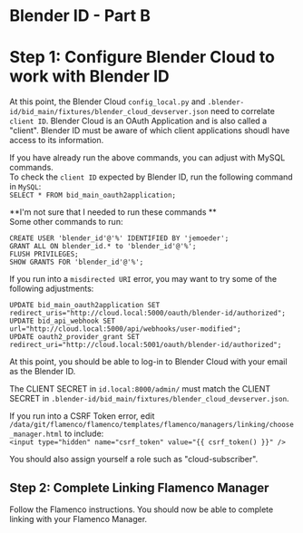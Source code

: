 # Blender ID - Part B


# Step 1: Configure Blender Cloud to work with Blender ID

At this point, the Blender Cloud `config_local.py` and `.blender-id/bid_main/fixtures/blender_cloud_devserver.json` need to correlate `client ID`.
Blender Cloud is an OAuth Application and is also called a "client". Blender ID must be aware of which client applications shoudl have access to its information.    

If you have already run the above commands, you can adjust with MySQL commands.    
To check the `client ID` expected by Blender ID, run the following command in `MySQL`:    
`SELECT * FROM bid_main_oauth2application;`    

**I'm not sure that I needed to run these commands **    
Some other commands to run:    
```
CREATE USER 'blender_id'@'%' IDENTIFIED BY 'jemoeder';
GRANT ALL ON blender_id.* to 'blender_id'@'%';
FLUSH PRIVILEGES;
SHOW GRANTS FOR 'blender_id'@'%';
```
If you run into a `misdirected URI` error, you may want to try some of the following adjustments:
```
UPDATE bid_main_oauth2application SET redirect_uris="http://cloud.local:5000/oauth/blender-id/authorized";
UPDATE bid_api_webhook SET url="http://cloud.local:5000/api/webhooks/user-modified";
UPDATE oauth2_provider_grant SET redirect_uri="http://cloud.local:5001/oauth/blender-id/authorized";
```

At this point, you should be able to log-in to Blender Cloud with your email as the Blender ID.

The CLIENT SECRET in `id.local:8000/admin/` must match the CLIENT SECRET in `.blender-id/bid_main/fixtures/blender_cloud_devserver.json`.

If you run into a CSRF Token error, edit `/data/git/flamenco/flamenco/templates/flamenco/managers/linking/choose_manager.html` to include:    
`<input type="hidden" name="csrf_token" value="{{ csrf_token() }}" />`

You should also assign yourself a role such as "cloud-subscriber".

## Step 2: Complete Linking Flamenco Manager

Follow the Flamenco instructions. You should now be able to complete linking with your Flamenco Manager.

